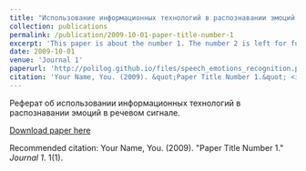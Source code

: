 ```yaml
---
title: "Использование информационных технологий в распознавании эмоций в речевых сигналах"
collection: publications
permalink: /publication/2009-10-01-paper-title-number-1
excerpt: 'This paper is about the number 1. The number 2 is left for future work.'
date: 2009-10-01
venue: 'Journal 1'
paperurl: 'http://polilog.github.io/files/speech_emotions_recognition.pdf'
citation: 'Your Name, You. (2009). &quot;Paper Title Number 1.&quot; <i>Journal 1</i>. 1(1).'
---
```

Реферат об использовании информационных технологий в распознавании эмоций в речевом сигнале.

[Download paper here](http://polilog.github.io/files/speech_emotions_recognition.pdf)

Recommended citation: Your Name, You. (2009). "Paper Title Number 1." <i>Journal 1</i>. 1(1).